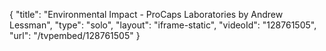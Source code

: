 {
    "title": "Environmental Impact - ProCaps Laboratories by Andrew Lessman",
    "type": "solo",
    "layout": "iframe-static",
    "videoId": "128761505",
    "url": "\/tvpembed\/128761505"
}